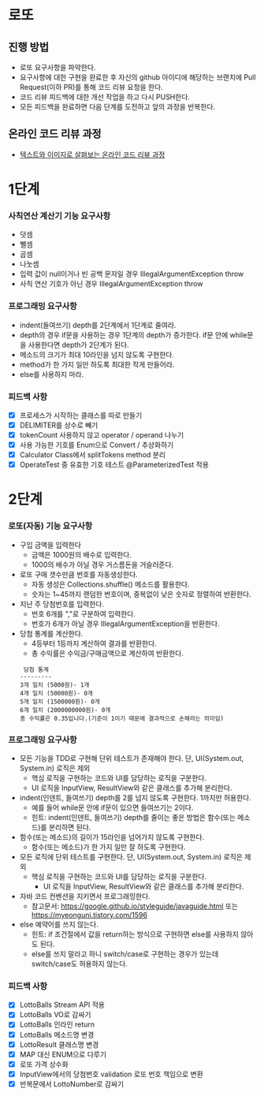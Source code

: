 # 로또
## 진행 방법
* 로또 요구사항을 파악한다.
* 요구사항에 대한 구현을 완료한 후 자신의 github 아이디에 해당하는 브랜치에 Pull Request(이하 PR)를 통해 코드 리뷰 요청을 한다.
* 코드 리뷰 피드백에 대한 개선 작업을 하고 다시 PUSH한다.
* 모든 피드백을 완료하면 다음 단계를 도전하고 앞의 과정을 반복한다.

## 온라인 코드 리뷰 과정
* [텍스트와 이미지로 살펴보는 온라인 코드 리뷰 과정](https://github.com/next-step/nextstep-docs/tree/master/codereview)

# 1단계 
### 사칙연산 계산기 기능 요구사항
  - 덧셈
  - 뺄셈
  - 곱셈
  - 나눗셈
- 입력 값이 null이거나 빈 공백 문자일 경우 IllegalArgumentException throw
- 사칙 연산 기호가 아닌 경우 IllegalArgumentException throw

### 프로그래밍 요구사항
- indent(들여쓰기) depth를 2단계에서 1단계로 줄여라.
- depth의 경우 if문을 사용하는 경우 1단계의 depth가 증가한다. if문 안에 while문을 사용한다면 depth가 2단계가 된다.
- 메소드의 크기가 최대 10라인을 넘지 않도록 구현한다.
- method가 한 가지 일만 하도록 최대한 작게 만들어라.
- else를 사용하지 마라.

### 피드백 사항
- [x] 프로세스가 시작하는 클래스를 따로 만들기
- [x] DELIMITER를 상수로 빼기
- [x] tokenCount 사용하지 않고 operator / operand 나누기
- [x] 사용 가능한 기호를 Enum으로 Convert / 추상화하기
- [x] Calculator Class에서 splitTokens method 분리
- [x] OperateTest 중 유효한 기호 테스트 @ParameterizedTest 적용

# 2단계
### 로또(자동) 기능 요구사항
- 구입 금액을 입력한다
  - 금액은 1000원의 배수로 입력한다.
  - 1000의 배수가 아닐 경우 거스름돈을 거슬러준다.
- 로또 구매 갯수만큼 번호를 자동생성한다.
    - 자동 생성은 Collections.shuffle() 메소드를 활용한다.
    - 숫자는 1~45까지 랜덤한 번호이며, 중복없이 낮은 숫자로 정렬하여 반환한다.
- 지난 주 당첨번호를 입력한다.
  - 번호 6개를 ","로 구분하여 입력한다.
  - 번호가 6개가 아닐 경우 IllegalArgumentException을 반환한다.
- 당첨 통계를 계산한다.
  - 4등부터 1등까지 계산하여 결과를 반환한다.
  - 총 수익률은 수익금/구매금액으로 계산하여 반환한다.
  ```
   당첨 통계
  ---------
  3개 일치 (5000원)- 1개
  4개 일치 (50000원)- 0개
  5개 일치 (1500000원)- 0개
  6개 일치 (2000000000원)- 0개
  총 수익률은 0.35입니다.(기준이 1이기 때문에 결과적으로 손해라는 의미임)
  ```
  
### 프로그래밍 요구사항
- 모든 기능을 TDD로 구현해 단위 테스트가 존재해야 한다. 단, UI(System.out, System.in) 로직은 제외
  - 핵심 로직을 구현하는 코드와 UI를 담당하는 로직을 구분한다.
  - UI 로직을 InputView, ResultView와 같은 클래스를 추가해 분리한다.
- indent(인덴트, 들여쓰기) depth를 2를 넘지 않도록 구현한다. 1까지만 허용한다.
  - 예를 들어 while문 안에 if문이 있으면 들여쓰기는 2이다.
  - 힌트: indent(인덴트, 들여쓰기) depth를 줄이는 좋은 방법은 함수(또는 메소드)를 분리하면 된다.
- 함수(또는 메소드)의 길이가 15라인을 넘어가지 않도록 구현한다.
  - 함수(또는 메소드)가 한 가지 일만 잘 하도록 구현한다.
- 모든 로직에 단위 테스트를 구현한다. 단, UI(System.out, System.in) 로직은 제외
  - 핵심 로직을 구현하는 코드와 UI를 담당하는 로직을 구분한다.
    - UI 로직을 InputView, ResultView와 같은 클래스를 추가해 분리한다.
- 자바 코드 컨벤션을 지키면서 프로그래밍한다.
  - 참고문서: https://google.github.io/styleguide/javaguide.html 또는 https://myeonguni.tistory.com/1596
- else 예약어를 쓰지 않는다.
  - 힌트: if 조건절에서 값을 return하는 방식으로 구현하면 else를 사용하지 않아도 된다.
  - else를 쓰지 말라고 하니 switch/case로 구현하는 경우가 있는데 switch/case도 허용하지 않는다.

### 피드백 사항
- [x] LottoBalls Stream API 적용
- [x] LottoBalls VO로 감싸기
- [x] LottoBalls 인라인 return
- [x] LottoBalls 메소드명 변경
- [x] LottoResult 클래스명 변경
- [x] MAP 대신 ENUM으로 다루기
- [x] 로또 가격 상수화
- [x] InputView에서의 당첨번호 validation 로또 번호 책임으로 변환
- [x] 반복문에서 LottoNumber로 감싸기
